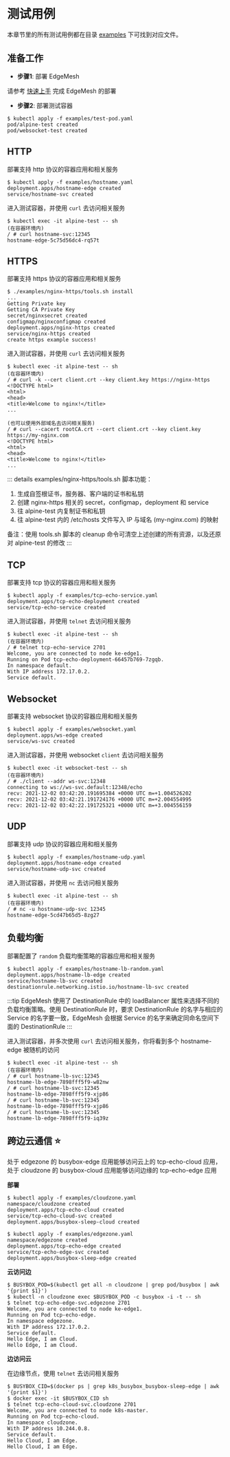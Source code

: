 # 测试用例

本章节里的所有测试用例都在目录 [examples](https://github.com/kubeedge/edgemesh/tree/main/examples) 下可找到对应文件。

## 准备工作

- **步骤1**: 部署 EdgeMesh

请参考 [快速上手](https://edgemesh.netlify.app/zh/guide) 完成 EdgeMesh 的部署

- **步骤2**: 部署测试容器

```shell
$ kubectl apply -f examples/test-pod.yaml
pod/alpine-test created
pod/websocket-test created
```

## HTTP

部署支持 http 协议的容器应用和相关服务

```shell
$ kubectl apply -f examples/hostname.yaml
deployment.apps/hostname-edge created
service/hostname-svc created
```

进入测试容器，并使用 `curl` 去访问相关服务

```shell
$ kubectl exec -it alpine-test -- sh
(在容器环境内)
/ # curl hostname-svc:12345
hostname-edge-5c75d56dc4-rq57t
```

## HTTPS

部署支持 https 协议的容器应用和相关服务

```shell
$ ./examples/nginx-https/tools.sh install
...
Getting Private key
Getting CA Private Key
secret/nginxsecret created
configmap/nginxconfigmap created
deployment.apps/nginx-https created
service/nginx-https created
create https example success!
```

进入测试容器，并使用 `curl` 去访问相关服务

```shell
$ kubectl exec -it alpine-test -- sh
(在容器环境内)
/ # curl -k --cert client.crt --key client.key https://nginx-https
<!DOCTYPE html>
<html>
<head>
<title>Welcome to nginx!</title>
...

(也可以使用外部域名去访问相关服务)
/ # curl --cacert rootCA.crt --cert client.crt --key client.key https://my-nginx.com
<!DOCTYPE html>
<html>
<head>
<title>Welcome to nginx!</title>
...
```

::: details
examples/nginx-https/tools.sh 脚本功能：
1. 生成自签根证书，服务器、客户端的证书和私钥
2. 创建 nginx-https 相关的 secret，configmap，deployment 和 service
3. 往 alpine-test 内复制证书和私钥
4. 往 alpine-test 内的 /etc/hosts 文件写入 IP 与域名 (my-nginx.com) 的映射

备注：使用 tools.sh 脚本的 cleanup 命令可清空上述创建的所有资源，以及还原对 alpine-test 的修改
:::

## TCP

部署支持 tcp 协议的容器应用和相关服务

```shell
$ kubectl apply -f examples/tcp-echo-service.yaml
deployment.apps/tcp-echo-deployment created
service/tcp-echo-service created
```

进入测试容器，并使用 `telnet` 去访问相关服务

```shell
$ kubectl exec -it alpine-test -- sh
(在容器环境内)
/ # telnet tcp-echo-service 2701
Welcome, you are connected to node ke-edge1.
Running on Pod tcp-echo-deployment-66457b769-7zgqb.
In namespace default.
With IP address 172.17.0.2.
Service default.
```

## Websocket

部署支持 websocket 协议的容器应用和相关服务

```shell
$ kubectl apply -f examples/websocket.yaml
deployment.apps/ws-edge created
service/ws-svc created
```

进入测试容器，并使用 websocket `client` 去访问相关服务

```shell
$ kubectl exec -it websocket-test -- sh
(在容器环境内)
/ # ./client --addr ws-svc:12348
connecting to ws://ws-svc.default:12348/echo
recv: 2021-12-02 03:42:20.191695384 +0000 UTC m=+1.004526202
recv: 2021-12-02 03:42:21.191724176 +0000 UTC m=+2.004554995
recv: 2021-12-02 03:42:22.191725321 +0000 UTC m=+3.004556159
```

## UDP

部署支持 udp 协议的容器应用和相关服务

```shell
$ kubectl apply -f examples/hostname-udp.yaml
deployment.apps/hostname-edge created
service/hostname-udp-svc created
```

进入测试容器，并使用 `nc` 去访问相关服务

```shell
$ kubectl exec -it alpine-test -- sh
(在容器环境内)
/ # nc -u hostname-udp-svc 12345
hostname-edge-5cd47b65d5-8zg27
```

## 负载均衡

部署配置了 `random` 负载均衡策略的容器应用和相关服务

```shell
$ kubectl apply -f examples/hostname-lb-random.yaml
deployment.apps/hostname-lb-edge created
service/hostname-lb-svc created
destinationrule.networking.istio.io/hostname-lb-svc created
```

:::tip
EdgeMesh 使用了 DestinationRule 中的 loadBalancer 属性来选择不同的负载均衡策略。使用 DestinationRule 时，要求 DestinationRule 的名字与相应的 Service 的名字要一致，EdgeMesh 会根据 Service 的名字来确定同命名空间下面的 DestinationRule
:::

进入测试容器，并多次使用 `curl` 去访问相关服务，你将看到多个 hostname-edge 被随机的访问

```shell
$ kubectl exec -it alpine-test -- sh
(在容器环境内)
/ # curl hostname-lb-svc:12345
hostname-lb-edge-7898fff5f9-w82nw
/ # curl hostname-lb-svc:12345
hostname-lb-edge-7898fff5f9-xjp86
/ # curl hostname-lb-svc:12345
hostname-lb-edge-7898fff5f9-xjp86
/ # curl hostname-lb-svc:12345
hostname-lb-edge-7898fff5f9-iq39z
```

## 跨边云通信 :star:

处于 edgezone 的 busybox-edge 应用能够访问云上的 tcp-echo-cloud 应用，处于 cloudzone 的 busybox-cloud 应用能够访问边缘的 tcp-echo-edge 应用

**部署**

```shell
$ kubectl apply -f examples/cloudzone.yaml
namespace/cloudzone created
deployment.apps/tcp-echo-cloud created
service/tcp-echo-cloud-svc created
deployment.apps/busybox-sleep-cloud created
```

```
$ kubectl apply -f examples/edgezone.yaml
namespace/edgezone created
deployment.apps/tcp-echo-edge created
service/tcp-echo-edge-svc created
deployment.apps/busybox-sleep-edge created
```

**云访问边**

```shell
$ BUSYBOX_POD=$(kubectl get all -n cloudzone | grep pod/busybox | awk '{print $1}')
$ kubectl -n cloudzone exec $BUSYBOX_POD -c busybox -i -t -- sh
$ telnet tcp-echo-edge-svc.edgezone 2701
Welcome, you are connected to node ke-edge1.
Running on Pod tcp-echo-edge.
In namespace edgezone.
With IP address 172.17.0.2.
Service default.
Hello Edge, I am Cloud.
Hello Edge, I am Cloud.
```

**边访问云**

在边缘节点，使用 `telnet` 去访问相关服务

```shell
$ BUSYBOX_CID=$(docker ps | grep k8s_busybox_busybox-sleep-edge | awk '{print $1}')
$ docker exec -it $BUSYBOX_CID sh
$ telnet tcp-echo-cloud-svc.cloudzone 2701
Welcome, you are connected to node k8s-master.
Running on Pod tcp-echo-cloud.
In namespace cloudzone.
With IP address 10.244.0.8.
Service default.
Hello Cloud, I am Edge.
Hello Cloud, I am Edge.
```
